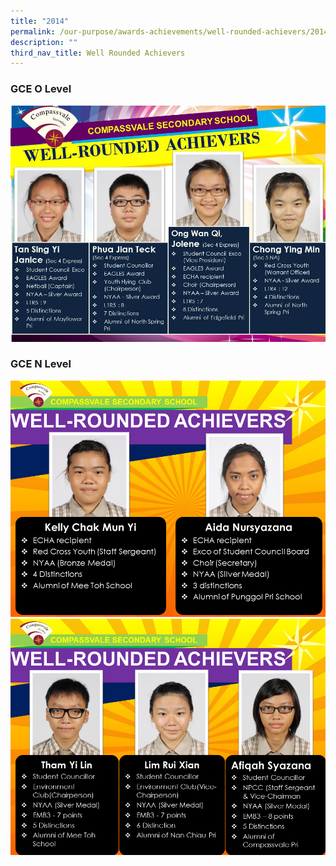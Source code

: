 ```yaml
---
title: "2014"
permalink: /our-purpose/awards-achievements/well-rounded-achievers/2014/
description: ""
third_nav_title: Well Rounded Achievers
---
```

### GCE O Level
![](/images/top.jpg)

### GCE N Level
![](/images/2014%20N%20lvl%201.png)
![](/images/2014%20N%20lvl%202.png)